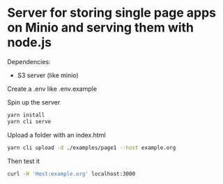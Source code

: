 # Server for storing single page apps on Minio and serving them with node.js

Dependencies:
- S3 server (like minio)


Create a .env like  .env.example

Spin up the server
```bash
yarn install
yarn cli serve
```

Upload a folder with an index.html
```bash
yarn cli upload -d ./examples/page1 --host example.org 
```

Then test it
```bash
curl -H 'Host:example.org' localhost:3000
```